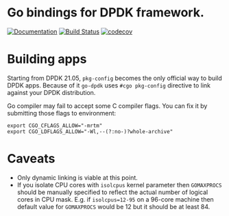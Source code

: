 # Go bindings for DPDK framework.
[![Documentation](https://godoc.org/github.com/yerden/go-dpdk?status.svg)](http://godoc.org/github.com/yerden/go-dpdk) [![Build Status](https://github.com/yerden/go-dpdk/actions/workflows/unit.yml/badge.svg)](https://github.com/yerden/go-dpdk/actions/workflows/unit.yml) [![codecov](https://codecov.io/gh/yerden/go-dpdk/branch/master/graph/badge.svg?token=1XW04KL02S)](https://codecov.io/gh/yerden/go-dpdk)

# Building apps

Starting from DPDK 21.05, `pkg-config` becomes the only official way to build DPDK apps. Because of it `go-dpdk` uses `#cgo pkg-config` directive to link against your DPDK distribution.

Go compiler may fail to accept some C compiler flags. You can fix it by submitting those flags to environment:
```
export CGO_CFLAGS_ALLOW="-mrtm"
export CGO_LDFLAGS_ALLOW="-Wl,--(?:no-)?whole-archive"
```

# Caveats
* Only dynamic linking is viable at this point.
* If you isolate CPU cores with `isolcpus` kernel parameter then `GOMAXPROCS` should be manually specified to reflect the actual number of logical cores in CPU mask. E.g. if `isolcpus=12-95` on a 96-core machine then default value for `GOMAXPROCS` would be 12 but it should be at least 84.
